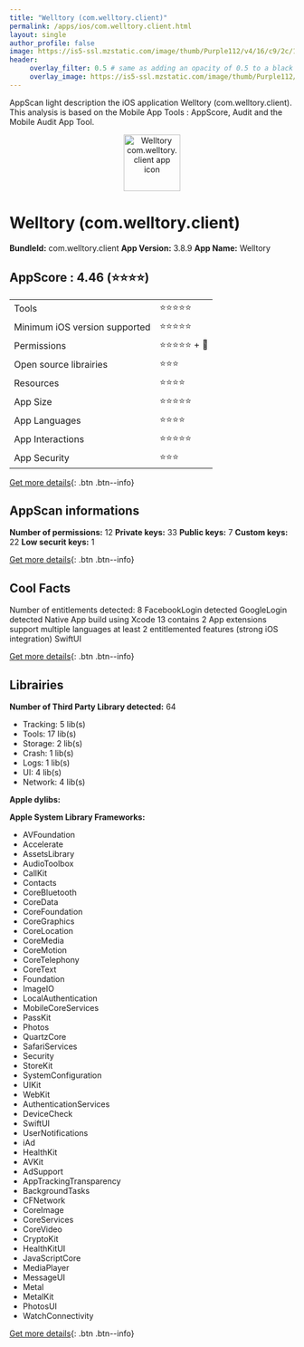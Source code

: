 ```yaml
---
title: "Welltory (com.welltory.client)"
permalink: /apps/ios/com.welltory.client.html
layout: single
author_profile: false
image: https://is5-ssl.mzstatic.com/image/thumb/Purple112/v4/16/c9/2c/16c92c0f-2f8a-8339-3f37-22a17b33b177/AppIcon_r-0-1x_U007emarketing-0-7-0-85-220.png/512x512bb.jpg
header: 
     overlay_filter: 0.5 # same as adding an opacity of 0.5 to a black background
     overlay_image: https://is5-ssl.mzstatic.com/image/thumb/Purple112/v4/16/c9/2c/16c92c0f-2f8a-8339-3f37-22a17b33b177/AppIcon_r-0-1x_U007emarketing-0-7-0-85-220.png/512x512bb.jpg
---
```

AppScan light description the iOS application Welltory (com.welltory.client). This analysis is based on the Mobile App Tools : AppScore, Audit and the Mobile Audit App Tool.

  
  
<div style="text-align: center;"><img src="https://is5-ssl.mzstatic.com/image/thumb/Purple112/v4/16/c9/2c/16c92c0f-2f8a-8339-3f37-22a17b33b177/AppIcon_r-0-1x_U007emarketing-0-7-0-85-220.png/512x512bb.jpg" width="100" height="100" alt="Welltory com.welltory.client app icon"></div>  
  
# Welltory (com.welltory.client)

**BundleId:** com.welltory.client
**App Version:** 3.8.9
**App Name:** Welltory


## AppScore : 4.46 (⭐️⭐️⭐️⭐️) 

<table>
<tr><td> Tools </td><td> ⭐️⭐️⭐️⭐️⭐️ </td></tr>
<tr><td> Minimum iOS version supported </td><td> ⭐️⭐️⭐️⭐️⭐️ </td></tr>
<tr><td> Permissions </td><td> ⭐️⭐️⭐️⭐️⭐️ + 🌟 </td></tr>
<tr><td> Open source librairies </td><td> ⭐️⭐️⭐️ </td></tr>
<tr><td> Resources </td><td> ⭐️⭐️⭐️⭐️ </td></tr>
<tr><td> App Size </td><td> ⭐️⭐️⭐️⭐️⭐️ </td></tr>
<tr><td> App Languages </td><td> ⭐️⭐️⭐️⭐️ </td></tr>
<tr><td> App Interactions </td><td> ⭐️⭐️⭐️⭐️⭐️ </td></tr>
<tr><td> App Security </td><td> ⭐️⭐️⭐️ </td></tr>
</table>

[Get more details](/pricing.html){: .btn .btn--info}  
  
## AppScan informations 

**Number of permissions:** 12
**Private keys:** 33
**Public keys:** 7
**Custom keys:** 22
**Low securit keys:** 1
  
[Get more details](/pricing.html){: .btn .btn--info}

## Cool Facts

Number of entitlements detected: 8
FacebookLogin detected
GoogleLogin detected
Native App
build using Xcode 13
contains 2 App extensions
support multiple languages
at least 2 entitlemented features (strong iOS integration)
SwiftUI
  
[Get more details](/pricing.html){: .btn .btn--info}

## Librairies 
**Number of Third Party Library detected:** 64
- Tracking: 5 lib(s)
- Tools: 17 lib(s)
- Storage: 2 lib(s)
- Crash: 1 lib(s)
- Logs: 1 lib(s)
- UI: 4 lib(s)
- Network: 4 lib(s)

**Apple dylibs:**


**Apple System Library Frameworks:**
- AVFoundation
- Accelerate
- AssetsLibrary
- AudioToolbox
- CallKit
- Contacts
- CoreBluetooth
- CoreData
- CoreFoundation
- CoreGraphics
- CoreLocation
- CoreMedia
- CoreMotion
- CoreTelephony
- CoreText
- Foundation
- ImageIO
- LocalAuthentication
- MobileCoreServices
- PassKit
- Photos
- QuartzCore
- SafariServices
- Security
- StoreKit
- SystemConfiguration
- UIKit
- WebKit
- AuthenticationServices
- DeviceCheck
- SwiftUI
- UserNotifications
- iAd
- HealthKit
- AVKit
- AdSupport
- AppTrackingTransparency
- BackgroundTasks
- CFNetwork
- CoreImage
- CoreServices
- CoreVideo
- CryptoKit
- HealthKitUI
- JavaScriptCore
- MediaPlayer
- MessageUI
- Metal
- MetalKit
- PhotosUI
- WatchConnectivity


  
[Get more details](/pricing.html){: .btn .btn--info}

